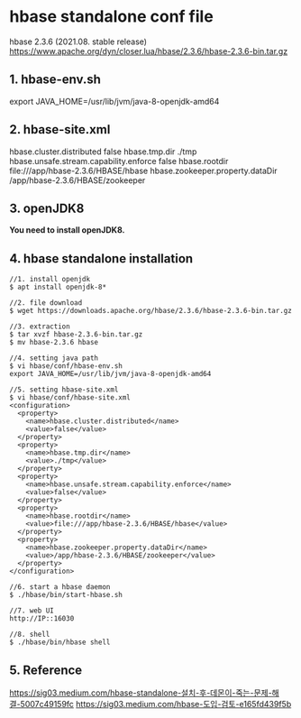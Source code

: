 # hbase standalone conf file
hbase 2.3.6 (2021.08. stable release)
https://www.apache.org/dyn/closer.lua/hbase/2.3.6/hbase-2.3.6-bin.tar.gz

## 1. hbase-env.sh
export JAVA_HOME=/usr/lib/jvm/java-8-openjdk-amd64

## 2. hbase-site.xml
<configuration>
  <property>
    <name>hbase.cluster.distributed</name>
    <value>false</value>
  </property>
  <property>
    <name>hbase.tmp.dir</name>
    <value>./tmp</value>
  </property>
  <property>
    <name>hbase.unsafe.stream.capability.enforce</name>
    <value>false</value>
  </property>
  <property>
    <name>hbase.rootdir</name>
    <value>file:///app/hbase-2.3.6/HBASE/hbase</value>
  </property>
  <property>
    <name>hbase.zookeeper.property.dataDir</name>
    <value>/app/hbase-2.3.6/HBASE/zookeeper</value>
  </property>
</configuration>

## 3. openJDK8
**You need to install openJDK8.**

## 4. hbase standalone installation
```
//1. install openjdk
$ apt install openjdk-8*

//2. file download
$ wget https://downloads.apache.org/hbase/2.3.6/hbase-2.3.6-bin.tar.gz

//3. extraction
$ tar xvzf hbase-2.3.6-bin.tar.gz
$ mv hbase-2.3.6 hbase

//4. setting java path
$ vi hbase/conf/hbase-env.sh
export JAVA_HOME=/usr/lib/jvm/java-8-openjdk-amd64

//5. setting hbase-site.xml
$ vi hbase/conf/hbase-site.xml
<configuration>
  <property>
    <name>hbase.cluster.distributed</name>
    <value>false</value>
  </property>
  <property>
    <name>hbase.tmp.dir</name>
    <value>./tmp</value>
  </property>
  <property>
    <name>hbase.unsafe.stream.capability.enforce</name>
    <value>false</value>
  </property>
  <property>
    <name>hbase.rootdir</name>
    <value>file:///app/hbase-2.3.6/HBASE/hbase</value>
  </property>
  <property>
    <name>hbase.zookeeper.property.dataDir</name>
    <value>/app/hbase-2.3.6/HBASE/zookeeper</value>
  </property>
</configuration>

//6. start a hbase daemon
$ ./hbase/bin/start-hbase.sh

//7. web UI
http://IP::16030

//8. shell
$ ./hbase/bin/hbase shell

```

## 5. Reference
https://sig03.medium.com/hbase-standalone-설치-후-데몬이-죽는-문제-해결-5007c49159fc
https://sig03.medium.com/hbase-도입-검토-e165fd439f5b
